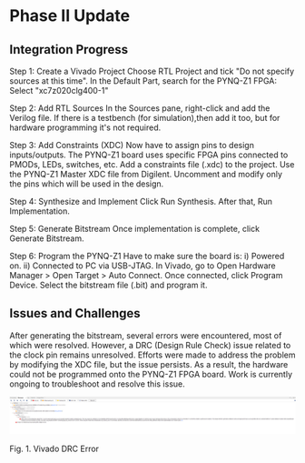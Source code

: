 # Phase II Update



## Integration Progress
Step 1: Create a Vivado Project
Choose RTL Project and tick "Do not specify sources at this time". In the Default Part, search for the PYNQ-Z1 FPGA: Select "xc7z020clg400-1"

Step 2: Add RTL Sources
In the Sources pane, right-click and add the Verilog file. If there is a testbench (for simulation),then add it too, but for hardware programming it's not required.

Step 3: Add Constraints (XDC)
Now have to assign pins to design inputs/outputs. The PYNQ-Z1 board uses specific FPGA pins connected to PMODs, LEDs, switches, etc. Add a constraints file (.xdc) to the project. Use the PYNQ-Z1 Master XDC file from Digilent. Uncomment and modify only the pins which will be used in the design.

Step 4: Synthesize and Implement
Click Run Synthesis. After that, Run Implementation.

Step 5: Generate Bitstream
Once implementation is complete, click Generate Bitstream. 

Step 6: Program the PYNQ-Z1
Have to make sure the board is: i) Powered on. ii) Connected to PC via USB-JTAG. In Vivado, go to Open Hardware Manager > Open Target > Auto Connect. Once connected, click Program Device. Select the bitstream file (.bit) and program it. 

## Issues and Challenges
After generating the bitstream, several errors were encountered, most of which were resolved. However, a DRC (Design Rule Check) issue related to the clock pin remains unresolved. Efforts were made to address the problem by modifying the XDC file, but the issue persists. As a result, the hardware could not be programmed onto the PYNQ-Z1 FPGA board. Work is currently ongoing to troubleshoot and resolve this issue.

<p align="middle">
<img src="Error.PNG">
</p>
Fig. 1. Vivado DRC Error
